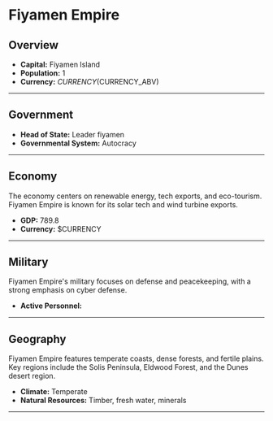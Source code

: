 # Fiyamen Empire

## Overview

- **Capital:** Fiyamen Island
- **Population:** 1
- **Currency:** $CURRENCY ($CURRENCY_ABV)

---

## Government

- **Head of State:** Leader fiyamen
- **Governmental System:** Autocracy

---

## Economy
The economy centers on renewable energy, tech exports, and eco-tourism. Fiyamen Empire is known for its solar tech and wind turbine exports.

- **GDP:** 789.8
- **Currency:** $CURRENCY

---

## Military
Fiyamen Empire's military focuses on defense and peacekeeping, with a strong emphasis on cyber defense.

- **Active Personnel:** 

---

## Geography
Fiyamen Empire features temperate coasts, dense forests, and fertile plains. Key regions include the Solis Peninsula, Eldwood Forest, and the Dunes desert region.

- **Climate:** Temperate
- **Natural Resources:** Timber, fresh water, minerals

---